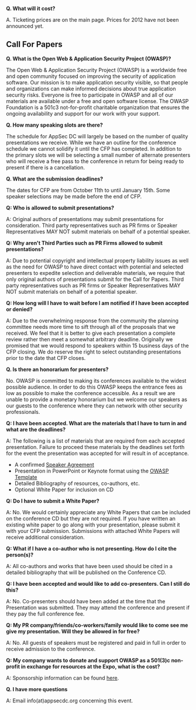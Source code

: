 **Q. What will it cost?**

A. Ticketing prices are on the main page. Prices for 2012 have not been
announced yet.

## Call For Papers

**Q. What is the Open Web & Application Security Project (OWASP)?**

The Open Web & Application Security Project (OWASP) is a worldwide free
and open community focused on improving the security of application
software. Our mission is to make application security visible, so that
people and organizations can make informed decisions about true
application security risks. Everyone is free to participate in OWASP and
all of our materials are available under a free and open software
license. The OWASP Foundation is a 501c3 not-for-profit charitable
organization that ensures the ongoing availability and support for our
work with your support.

**Q. How many speaking slots are there?**

The schedule for AppSec DC will largely be based on the number of
quality presentations we receive. While we have an outline for the
conference schedule we cannot solidify it until the CFP has completed.
In addition to the primary slots we will be selecting a small number of
alternate presenters who will receive a free pass to the conference in
return for being ready to present if there is a cancellation.

**Q. What are the submission deadlines?**

The dates for CFP are from October 11th to until January 15th. Some
speaker selections may be made before the end of CFP.

**Q: Who is allowed to submit presentations?**

A: Original authors of presentations may submit presentations for
consideration. Third party representatives such as PR firms or Speaker
Representatives MAY NOT submit materials on behalf of a potential
speaker.

**Q: Why aren't Third Parties such as PR Firms allowed to submit
presentations?**

A: Due to potential copyright and intellectual property liability issues
as well as the need for OWASP to have direct contact with potential and
selected presenters to expedite selection and deliverable materials, we
require that only original authors of presentations submit for the Call
for Papers. Third party representatives such as PR firms or Speaker
Representatives MAY NOT submit materials on behalf of a potential
speaker.

**Q: How long will I have to wait before I am notified if I have been
accepted or denied?**

A: Due to the overwhelming response from the community the planning
committee needs more time to sift through all of the proposals that we
received. We feel that it is better to give each presentation a complete
review rather then meet a somewhat arbitrary deadline. Originally we
promised that we would respond to speakers within 15 business days of
the CFP closing. We do reserve the right to select outstanding
presentations prior to the date that CFP closes.

**Q. Is there an honorarium for presenters?**

No. OWASP is committed to making its conferences available to the widest
possible audience. In order to do this OWASP keeps the entrance fees as
low as possible to make the conference accessible. As a result we are
unable to provide a monetary honorarium but we welcome our speakers as
our guests to the conference where they can network with other security
professionals.

**Q: I have been accepted. What are the materials that I have to turn in
and what are the deadlines?**

A: The following is a list of materials that are required from each
accepted presentation. Failure to proceed these materials by the
deadlines set forth for the event the presentation was accepted for will
result in of acceptance.

  - A confirmed [Speaker Agreement](Speaker_Agreement "wikilink")
  - Presentation in PowerPoint or Keynote format using the [OWASP
    Template](http://www.owasp.org/images/5/54/Presentation_template.ppt)
  - Detailed Bibliography of resources, co-authors, etc.
  - Optional White Paper for inclusion on CD

**Q: Do I have to submit a White Paper?**

A: No. We would certainly appreciate any White Papers that can be
included on the conference CD but they are not required. If you have
written an existing white paper to go along with your presentation,
please submit it with your CFP submission. Submissions with attached
White Papers will receive additional consideration.

**Q: What if I have a co-author who is not presenting. How do I cite the
person(s)?**

A: All co-authors and works that have been used should be cited in a
detailed bibliography that will be published on the Conference CD.

**Q: I have been accepted and would like to add co-presenters. Can I
still do this?**

A: No. Co-presenters should have been added at the time that the
Presentation was submitted. They may attend the conference and present
if they pay the full conference fee.

**Q: My PR company/friends/co-workers/family would like to come see me
give my presentation. Will they be allowed in for free?**

A: No. All guests of speakers must be registered and paid in full in
order to receive admission to the conference.

**Q: My company wants to donate and support OWASP as a 501(3)c
non-profit in exchange for resources at the Expo, what is the cost?**

A: Sponsorship information can be found
[here](https://www.owasp.org/images/3/36/Sponsorship_Form_update_DC.pdf).

**Q. I have more questions**

A: Email info(at)appsecdc.org concerning this event.